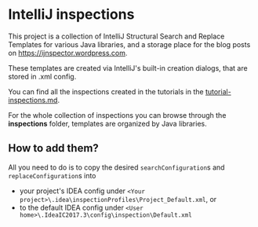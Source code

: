 # IntelliJ inspections

This project is a collection of IntelliJ Structural Search and Replace Templates for various Java libraries, and a storage place for the blog posts on https://ijnspector.wordpress.com.

These templates are created via IntelliJ's built-in creation dialogs, that are stored in .xml config.

You can find all the inspections created in the tutorials in the [tutorial-inspections.md](tutorial/summary/tutorial-inspections.md).

For the whole collection of inspections you can browse through the **inspections** folder, templates are organized by Java libraries.

## How to add them?

All you need to do is to copy the desired `searchConfiguration`s and `replaceConfiguration`s into
* your project's IDEA config under `<Your project>\.idea\inspectionProfiles\Project_Default.xml`, or
* to the default IDEA config under `<User home>\.IdeaIC2017.3\config\inspection\Default.xml`
